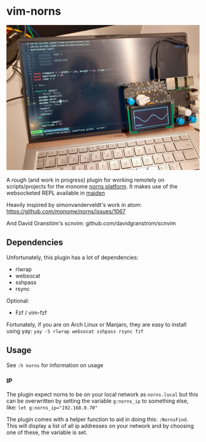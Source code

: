 # vim-norns
![norns in action](norns-in-action.jpg)

A rough (and work in progress) plugin for working remotely on scripts/projects for the monome [norns platform](https://monome.org/docs/norns/). It makes use of the websocketed REPL available in [maiden](https://monome.org/docs/norns/maiden/)

Heavily inspired by  simonvanderveldt's work in atom:
https://github.com/monome/norns/issues/1067

And David Granstöm's scnvim:
github.com/davidgranstrom/scnvim

## Dependencies
Unfortunately, this plugin has a lot of dependencies:

- rlwrap
- websocat
- sshpass
- rsync

Optional:
- Fzf / vim-fzf

Fortunately, if you are on Arch Linux or Manjaro, they are easy to install using yay: 
`yay -S rlwrap websocat sshpass rsync fzf`

## Usage
See `:h norns` for information on usage

### IP
The plugin expect norns to be on your local network as `norns.local` but this can be overwritten by setting the variable `g:norns_ip` to something else, like: `let g:norns_ip="192.168.0.70"`

The plugin comes with a helper function to aid in doing this: `:NornsFind`. This will display a list of all ip addresses on your network and by choosing one of these, the variable is set.
